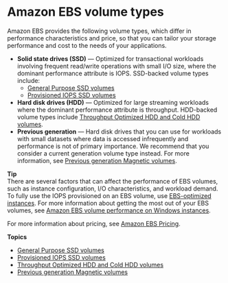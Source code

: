 # Amazon EBS volume types<a name="ebs-volume-types"></a>

Amazon EBS provides the following volume types, which differ in performance characteristics and price, so that you can tailor your storage performance and cost to the needs of your applications\. 
+ **Solid state drives \(SSD\)** — Optimized for transactional workloads involving frequent read/write operations with small I/O size, where the dominant performance attribute is IOPS\. SSD\-backed volume types include:
  + [General Purpose SSD volumes](general-purpose.md)
  + [Provisioned IOPS SSD volumes](provisioned-iops.md)
+ **Hard disk drives \(HDD\)** — Optimized for large streaming workloads where the dominant performance attribute is throughput\. HDD\-backed volume types include [Throughput Optimized HDD and Cold HDD volumes](hdd-vols.md)\.
+ **Previous generation** — Hard disk drives that you can use for workloads with small datasets where data is accessed infrequently and performance is not of primary importance\. We recommend that you consider a current generation volume type instead\. For more information, see [Previous generation Magnetic volumes](EBSVolumeTypes_standard.md)\.

**Tip**  
There are several factors that can affect the performance of EBS volumes, such as instance configuration, I/O characteristics, and workload demand\. To fully use the IOPS provisioned on an EBS volume, use [EBS\-optimized instances](ebs-optimized.md)\. For more information about getting the most out of your EBS volumes, see [Amazon EBS volume performance on Windows instances](EBSPerformance.md)\.

For more information about pricing, see [Amazon EBS Pricing](http://aws.amazon.com/ebs/pricing/)\.

**Topics**
+ [General Purpose SSD volumes](general-purpose.md)
+ [Provisioned IOPS SSD volumes](provisioned-iops.md)
+ [Throughput Optimized HDD and Cold HDD volumes](hdd-vols.md)
+ [Previous generation Magnetic volumes](EBSVolumeTypes_standard.md)